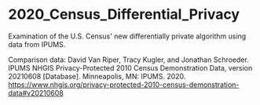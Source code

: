# 2020_Census_Differential_Privacy

Examination of the U.S. Census' new differentially private algorithm using data from IPUMS. 


Comparison data: David Van Riper, Tracy Kugler, and Jonathan Schroeder. IPUMS NHGIS Privacy-Protected 2010 Census Demonstration Data, version 20210608 [Database]. Minneapolis, MN: IPUMS. 2020. https://www.nhgis.org/privacy-protected-2010-census-demonstration-data#v20210608 
